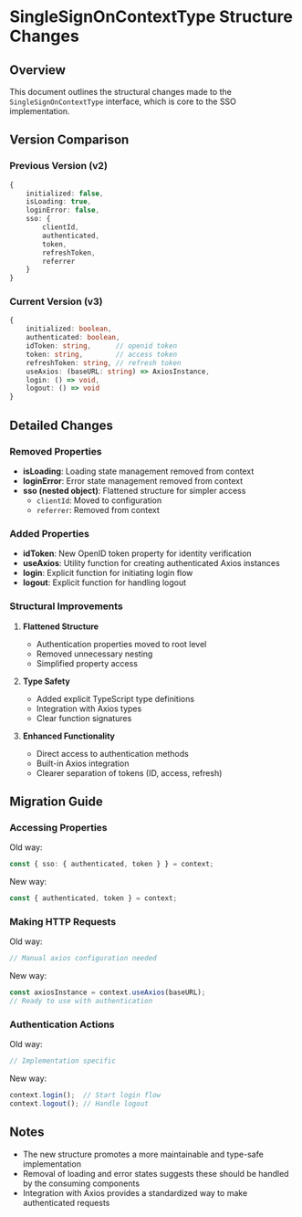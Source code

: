 # SingleSignOnContextType Structure Changes

## Overview

This document outlines the structural changes made to the `SingleSignOnContextType` interface, which is core to the SSO implementation.

## Version Comparison

### Previous Version (v2)

```typescript
{
    initialized: false,
    isLoading: true,
    loginError: false,
    sso: {
        clientId,
        authenticated,
        token,
        refreshToken,
        referrer
    }
}
```

### Current Version (v3)

```typescript
{
    initialized: boolean,
    authenticated: boolean,
    idToken: string,      // openid token
    token: string,        // access token
    refreshToken: string, // refresh token
    useAxios: (baseURL: string) => AxiosInstance,
    login: () => void,
    logout: () => void
}
```

## Detailed Changes

### Removed Properties

- **isLoading**: Loading state management removed from context
- **loginError**: Error state management removed from context
- **sso (nested object)**: Flattened structure for simpler access
  - `clientId`: Moved to configuration
  - `referrer`: Removed from context

### Added Properties

- **idToken**: New OpenID token property for identity verification
- **useAxios**: Utility function for creating authenticated Axios instances
- **login**: Explicit function for initiating login flow
- **logout**: Explicit function for handling logout

### Structural Improvements

1. **Flattened Structure**
   - Authentication properties moved to root level
   - Removed unnecessary nesting
   - Simplified property access

2. **Type Safety**
   - Added explicit TypeScript type definitions
   - Integration with Axios types
   - Clear function signatures

3. **Enhanced Functionality**
   - Direct access to authentication methods
   - Built-in Axios integration
   - Clearer separation of tokens (ID, access, refresh)

## Migration Guide

### Accessing Properties

Old way:

```typescript
const { sso: { authenticated, token } } = context;
```

New way:

```typescript
const { authenticated, token } = context;
```

### Making HTTP Requests

Old way:

```typescript
// Manual axios configuration needed
```

New way:

```typescript
const axiosInstance = context.useAxios(baseURL);
// Ready to use with authentication
```

### Authentication Actions

Old way:

```typescript
// Implementation specific
```

New way:

```typescript
context.login();  // Start login flow
context.logout(); // Handle logout
```

## Notes

- The new structure promotes a more maintainable and type-safe implementation
- Removal of loading and error states suggests these should be handled by the consuming components
- Integration with Axios provides a standardized way to make authenticated requests

